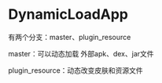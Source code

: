# DynamicLoadApp
有两个分支：master、plugin_resource

master：可以动态加载 外部apk、dex、jar文件

plugin_resource：动态改变皮肤和资源文件
